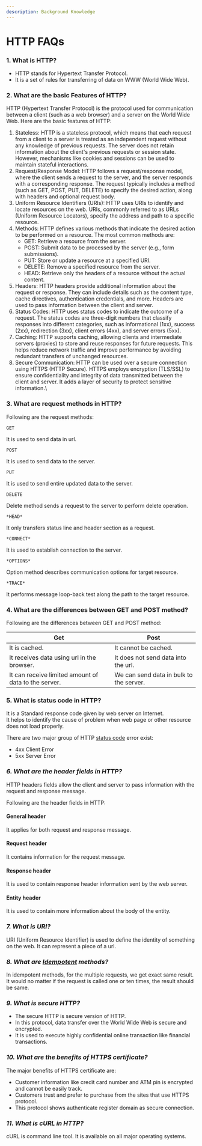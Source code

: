 ```yaml
---
description: Background Knowledge
---
```


# HTTP FAQs

### 1. What is HTTP?

* HTTP stands for Hypertext Transfer Protocol.&#x20;
* It is a set of rules for transferring of data on WWW (World Wide Web).

### 2. What are the basic Features of HTTP?

HTTP (Hypertext Transfer Protocol) is the protocol used for communication between a client (such as a web browser) and a server on the World Wide Web. Here are the basic features of HTTP:

1. Stateless: HTTP is a stateless protocol, which means that each request from a client to a server is treated as an independent request without any knowledge of previous requests. The server does not retain information about the client's previous requests or session state. However, mechanisms like cookies and sessions can be used to maintain stateful interactions.
2. Request/Response Model: HTTP follows a request/response model, where the client sends a request to the server, and the server responds with a corresponding response. The request typically includes a method (such as GET, POST, PUT, DELETE) to specify the desired action, along with headers and optional request body.
3. Uniform Resource Identifiers (URIs): HTTP uses URIs to identify and locate resources on the web. URIs, commonly referred to as URLs (Uniform Resource Locators), specify the address and path to a specific resource.
4. Methods: HTTP defines various methods that indicate the desired action to be performed on a resource. The most common methods are:
   * GET: Retrieve a resource from the server.
   * POST: Submit data to be processed by the server (e.g., form submissions).
   * PUT: Store or update a resource at a specified URI.
   * DELETE: Remove a specified resource from the server.
   * HEAD: Retrieve only the headers of a resource without the actual content.
5. Headers: HTTP headers provide additional information about the request or response. They can include details such as the content type, cache directives, authentication credentials, and more. Headers are used to pass information between the client and server.
6. Status Codes: HTTP uses status codes to indicate the outcome of a request. The status codes are three-digit numbers that classify responses into different categories, such as informational (1xx), success (2xx), redirection (3xx), client errors (4xx), and server errors (5xx).
7. Caching: HTTP supports caching, allowing clients and intermediate servers (proxies) to store and reuse responses for future requests. This helps reduce network traffic and improve performance by avoiding redundant transfers of unchanged resources.
8. Secure Communication: HTTP can be used over a secure connection using HTTPS (HTTP Secure). HTTPS employs encryption (TLS/SSL) to ensure confidentiality and integrity of data transmitted between the client and server. It adds a layer of security to protect sensitive information.\


### 3. What are request methods in HTTP?

Following are the request methods:

```
GET
```

It is used to send data in url.

```
POST
```

It is used to send data to the server.

```
PUT
```

It is used to send entire updated data to the server.

```
DELETE  
```

Delete method sends a request to the server to perform delete operation.

```
*HEAD*
```

It only transfers status line and header section as a request.

```
*CONNECT* 
```

It is used to establish connection to the server.

```
*OPTIONS* 
```

Option method describes communication options for target resource.

```
*TRACE* 
```

It performs message loop-back test along the path to the target resource.

### 4. What are the differences between GET and POST method?

Following are the differences between GET and POST method:

| Get                                                  | Post                                    |
| ---------------------------------------------------- | --------------------------------------- |
| It is cached.                                        | It cannot be cached.                    |
| It receives data using url in the browser.           | It does not send data into the url.     |
| It can receive limited amount of data to the server. | We can send data in bulk to the server. |

### 5. What is status code in HTTP?

It is a Standard response code given by web server on Internet.\
It helps to identify the cause of problem when web page or other resource does not load properly.

There are two major group of HTTP [status code](https://www.restapitutorial.com/httpstatuscodes.html) error exist:

* 4xx Client Error
* 5xx Server Error

### _6. What are the header fields in HTTP?_

HTTP headers fields allow the client and server to pass information with the request and response message.

Following are the header fields in HTTP:

#### General header

It applies for both request and response message.

#### Request header

It contains information for the request message.

#### Response header

It is used to contain response header information sent by the web server.

#### Entity header

It is used to contain more information about the body of the entity.

### _7. What is URI?_

URI (Uniform Resource Identifier) is used to define the identity of something on the web. It can represent a piece of a url.

### _8. What are_ [_Idempotent_](https://sofish.github.io/restcookbook/http%20methods/idempotency/) _methods?_

In idempotent methods, for the multiple requests, we get exact same result.\
It would no matter if the request is called one or ten times, the result should be same.

### _9. What is secure HTTP?_

* The secure HTTP is secure version of HTTP.&#x20;
* In this protocol, data transfer over the World Wide Web is secure and encrypted.&#x20;
* It is used to execute highly confidential online transaction like financial transactions.

### _10. What are the benefits of HTTPS certificate?_

The major benefits of HTTPS certificate are:

* Customer information like credit card number and ATM pin is encrypted and cannot be easily track. &#x20;
* Customers trust and prefer to purchase from the sites that use HTTPS protocol. &#x20;
* This protocol shows authenticate register domain as secure connection. &#x20;

### _11. What is cURL in HTTP?_

cURL is command line tool. It is available on all major operating systems.

